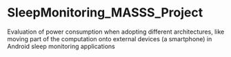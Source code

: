 # SleepMonitoring_MASSS_Project

Evaluation of power consumption when adopting different architectures, like moving part of the computation onto external devices (a smartphone) in Android sleep monitoring applications

